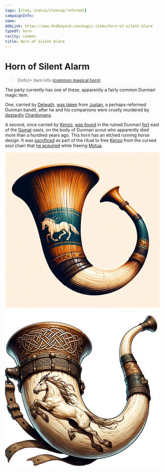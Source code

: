```yaml
---
tags: [item, status/cleanup/reformat]
campaignInfo:
name:
ddbLink: https://www.dndbeyond.com/magic-items/horn-of-silent-alarm
typeOf: horn
rarity: common
title: Horn of Silent Alarm
---
```

# Horn of Silent Alarm
>[!info]+ Item Info
> [(common magical horn)](https://www.dndbeyond.com/magic-items/horn-of-silent-alarm)



The party currently has one of these, apparently a fairly common Dunmari magic item.

One, carried by [Delwath](<../../../../people/pcs/dunmar-fellowship/delwath.md>), [was taken](<../../session-notes/session-45-dufr.md>) from [Justan](<../../../../people/dunmari/justan.md>), a perhaps-reformed Dunmari bandit, after he and his companions were cruelly murdered by [dastardly](<../../../../people/chardonians/casian.md>) [Chardonians](<../../../../people/chardonians/kadmos.md>).

A second, once carried by [Kenzo](<../../../../people/pcs/dunmar-fellowship/kenzo.md>), [was found](<../../session-notes/session-3-dufr.md>) in the ruined Dunmari [fort](<../../../../gazetteer/greater-dunmar/dunmari-basin/dunmari-fort-gomat.md>) east of the [Gomat](<../../../../gazetteer/greater-dunmar/dunmari-basin/gomat.md>) oasis, on the body of Dunmari scout who apparently died more than a hundred years ago. This horn has an etched running horse design. It was [sacrificed](<../../session-notes/session-69-dufr.md>) as part of the ritual to free [Kenzo](<../../../../people/pcs/dunmar-fellowship/kenzo.md>) from the cursed soul chain that [he acquired](<../../session-notes/session-57-dufr.md>) while freeing [Motua](<../../../../people/extraplanar-powers/motua.md>).

![Horn of Warning 2](../../../../assets/horn-of-warning-2.png)

![Horn of Warning 1](../../../../assets/horn-of-warning-1.png)


